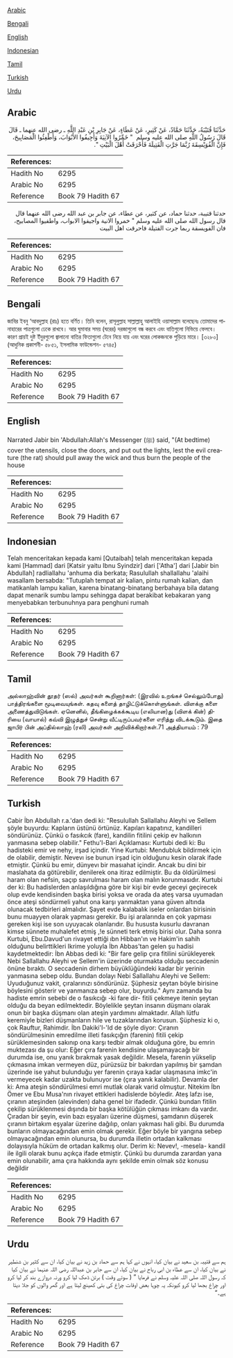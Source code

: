 [Arabic](#arabic)

[Bengali](#bengali)

[English](#english)

[Indonesian](#indonesian)

[Tamil](#tamil)

[Turkish](#turkish)

[Urdu](#urdu)

## Arabic


<div dir="rtl" lang="ar" style={{fontSize:'larger',backgroundColor:'#f8f9fa',padding:20}}>
حَدَّثَنَا قُتَيْبَةُ، حَدَّثَنَا حَمَّادٌ، عَنْ كَثِيرٍ، عَنْ عَطَاءٍ، عَنْ جَابِرِ بْنِ عَبْدِ اللَّهِ ـ رضى الله عنهما ـ قَالَ قَالَ رَسُولُ اللَّهِ صلى الله عليه وسلم ‏ "‏ خَمِّرُوا الآنِيَةَ وَأَجِيفُوا الأَبْوَابَ، وَأَطْفِئُوا الْمَصَابِيحَ، فَإِنَّ الْفُوَيْسِقَةَ رُبَّمَا جَرَّتِ الْفَتِيلَةَ فَأَحْرَقَتْ أَهْلَ الْبَيْتِ ‏"‏‏.‏
</div>
<div style={{backgroundColor:'#f8f9fa',padding:20, marginBottom: 10}}><table> <thead> <tr> <th>References:</th> <th></th> </tr> </thead> <tbody><tr><td>Hadith No</td><td>6295</td></tr><tr><td>Arabic No</td><td>6295</td></tr><tr><td>Reference</td><td>Book 79 Hadith 67</td></tr></tbody></table></div>


<div dir="rtl" lang="ar" style={{fontSize:'larger',backgroundColor:'#f8f9fa',padding:20}}>
حدثنا قتيبة، حدثنا حماد، عن كثير، عن عطاء، عن جابر بن عبد الله رضى الله عنهما قال قال رسول الله صلى الله عليه وسلم " خمروا الانية واجيفوا الابواب، واطفيوا المصابيح، فان الفويسقة ربما جرت الفتيلة فاحرقت اهل البيت
</div>
<div style={{backgroundColor:'#f8f9fa',padding:20, marginBottom: 10}}><table> <thead> <tr> <th>References:</th> <th></th> </tr> </thead> <tbody><tr><td>Hadith No</td><td>6295</td></tr><tr><td>Arabic No</td><td>6295</td></tr><tr><td>Reference</td><td>Book 79 Hadith 67</td></tr></tbody></table></div>

## Bengali


<div dir="ltr" lang="bn" style={{fontSize:'larger',backgroundColor:'#f8f9fa',padding:20}}>
জাবির ইবনু ‘আবদুল্লাহ (রাঃ) হতে বর্ণিত। তিনি বলেন, রাসূলুল্লাহ সাল্লাল্লাহু আলাইহি ওয়াসাল্লাম বলেছেনঃ তোমাদের পানাহারের পাত্রগুলো ঢেকে রাখবে। আর ঘুমাবার সময় (ঘরের) দরজাগুলো বন্ধ করবে এবং বাতিগুলো নিভিয়ে ফেলবে। কারণ প্রায়ই দুষ্ট ইঁদুরগুলো জ্বালানো বাতির ফিতাগুলো টেনে নিয়ে যায় এবং ঘরের লোকজনকে পুড়িয়ে মারে। [৩২৮০] (আধুনিক প্রকাশনী- ৫৮৫১, ইসলামিক ফাউন্ডেশন- ৫৭৪৫)
</div>
<div style={{backgroundColor:'#f8f9fa',padding:20, marginBottom: 10}}><table> <thead> <tr> <th>References:</th> <th></th> </tr> </thead> <tbody><tr><td>Hadith No</td><td>6295</td></tr><tr><td>Arabic No</td><td>6295</td></tr><tr><td>Reference</td><td>Book 79 Hadith 67</td></tr></tbody></table></div>

## English


<div dir="ltr" lang="en" style={{fontSize:'larger',backgroundColor:'#f8f9fa',padding:20}}>
Narrated Jabir bin 'Abdullah:Allah's Messenger (ﷺ) said, "(At bedtime) cover the utensils, close the doors, and put out the lights, lest the evil creature (the rat) should pull away the wick and thus burn the people of the house
</div>
<div style={{backgroundColor:'#f8f9fa',padding:20, marginBottom: 10}}><table> <thead> <tr> <th>References:</th> <th></th> </tr> </thead> <tbody><tr><td>Hadith No</td><td>6295</td></tr><tr><td>Arabic No</td><td>6295</td></tr><tr><td>Reference</td><td>Book 79 Hadith 67</td></tr></tbody></table></div>

## Indonesian


<div dir="ltr" lang="id" style={{fontSize:'larger',backgroundColor:'#f8f9fa',padding:20}}>
Telah menceritakan kepada kami [Qutaibah] telah menceritakan kepada kami [Hammad] dari [Katsir yaitu Ibnu Syindzir] dari ['Atha'] dari [Jabir bin Abdullah] radliallahu 'anhuma dia berkata; Rasulullah shallallahu 'alaihi wasallam bersabda: "Tutuplah tempat air kalian, pintu rumah kalian, dan matikanlah lampu kalian, karena binatang-binatang berbahaya bila datang dapat menarik sumbu lampu sehingga dapat berakibat kebakaran yang menyebabkan terbunuhnya para penghuni rumah
</div>
<div style={{backgroundColor:'#f8f9fa',padding:20, marginBottom: 10}}><table> <thead> <tr> <th>References:</th> <th></th> </tr> </thead> <tbody><tr><td>Hadith No</td><td>6295</td></tr><tr><td>Arabic No</td><td>6295</td></tr><tr><td>Reference</td><td>Book 79 Hadith 67</td></tr></tbody></table></div>

## Tamil


<div dir="ltr" lang="ta" style={{fontSize:'larger',backgroundColor:'#f8f9fa',padding:20}}>
அல்லாஹ்வின் தூதர் (ஸல்) அவர்கள் கூறினார்கள்: (இரவில் உறங்கச் செல்லும்போது) பாத்திரங்களை மூடிவையுங்கள். கதவு களைத் தாழிட்டுக்கொள்ளுங்கள். விளக்கு களை அணைத்துவிடுங்கள். ஏனெனில், தீங்கிழைக்கக்கூடிய (எலியான)து (விளக் கின்) திரியை (வாயால்) கவ்வி இழுத்துச் சென்று வீட்டிருப்பவர்களை எரித்து விடக்கூடும். இதை ஜாபிர் பின் அப்தில்லாஹ் (ரலி) அவர்கள் அறிவிக்கிறார்கள்.71 அத்தியாயம் : 79
</div>
<div style={{backgroundColor:'#f8f9fa',padding:20, marginBottom: 10}}><table> <thead> <tr> <th>References:</th> <th></th> </tr> </thead> <tbody><tr><td>Hadith No</td><td>6295</td></tr><tr><td>Arabic No</td><td>6295</td></tr><tr><td>Reference</td><td>Book 79 Hadith 67</td></tr></tbody></table></div>

## Turkish


<div dir="ltr" lang="tr" style={{fontSize:'larger',backgroundColor:'#f8f9fa',padding:20}}>
Cabir İbn Abdullah r.a.'dan dedi ki: "Resulullah Sallallahu Aleyhi ve Sellem şöyle buyurdu: Kapların üstünü örtünüz. Kapıları kapatınız, kandilleri söndürünüz. Çünkü o fasıkcık (fare), kandilin fitilini çekip ev halkının yanmasına sebep olabilir." Fethu'l-Bari Açıklaması: Kurtubi dedi ki: Bu hadisteki emir ve nehy, irşad içindir. Yine Kurtubi: Mendubluk bildirmek için de olabilir, demiştir. Nevevı ise bunun irşad için olduğunu kesin olarak ifade etmiştir. Çünkü bu emir, dünyevı bir masıahat içindir. Ancak bu dini bir maslahata da götürebilir, denilerek ona itiraz edilmiştir. Bu da öldürülmesi haram olan nefsin, saçıp savrulması haram olan malın korunmasıdır. Kurtubi der ki: Bu hadislerden anlaşıldığına göre bir kişi bir evde geceyi geçirecek olup evde kendisinden başka birisi yoksa ve orada da ateş varsa uyumadan önce ateşi söndürmeli yahut ona karşı yanmaktan yana güven altında olunacak tedbirleri almalıdır. Şayet evde kalabalık iseler onlardan birisinin bunu muayyen olarak yapması gerekir. Bu işi aralarında en çok yapması gereken kişi ise son uyuyacak olanlarıdır. Bu hususta kusurlu davranan kimse sünnete muhalefet etmiş ,!e sünneti terk etmiş birisi olur. Daha sonra Kurtubi, Ebu.Davud'un rivayet ettiği ıbn Hibban'ın ve Hakim'in sahih olduğunu belirttikleri Ikrime yoluyla İbn Abbas'tan gelen şu hadisi kaydetmektedir: İbn Abbas dedi ki: "Bir fare gelip çıra fitilini sürükleyerek Nebi Sallallahu Aleyhi ve Sellem'in üzerinde oturmakta olduğu seccadenin önüne bıraktı. O seccadenin dirhem büyüklüğündeki kadar bir yerinin yanmasına sebep oldu. Bundan dolayı Nebi Sallallahu Aleyhi ve Sellem: Uyuduğunuz vakit, çıralarınızı söndürünüz. Şüphesiz şeytan böyle birisine böylesini gösterir ve yanmanıza sebep olur, buyurdu." Aynı zamanda bu hadiste emrin sebebi de o fasıkcığı -ki fare dir- fitili çekmeye itenin şeytan olduğu da beyan edilmektedir. Böylelikle şeytan insanın düşmanı olarak onun bir başka düşmanı olan ateşin yardımını almaktadır. Allah lütfu keremiyle bizleri düşmanların hile ve tuzaklarından korusun. Şüphesiz ki o, çok Rauftur, Rahimdir. İbn Dakiki'l-'Id de şöyle diyor: Çıranın söndürülmesinin emredilme illeti fasıkçığın (farenin) fitili çekip sürüklemesinden sakınıp ona karşı tedbir almak olduğuna göre, bu emrin muktezası da şu olur: Eğer çıra farenin kendisine ulaşamayacağı bir durumda ise, onu yanık bırakmak yasak değildir. Mesela, farenin yükselip çıkmasına imkan vermeyen düz, pürüzsüz bir bakırdan yapılmış bir şamdan üzerinde ise yahut bulunduğu yer farenin çıraya kadar ulaşmasına imkc'in vermeyecek kadar uzakta bulunuyor ise (çıra yanık kalabilir). Devamla der ki: Ama ateşin söndürülmesi emri mutlak olarak varid olmuştur. Nitekim İbn Ömer ve Ebu Musa'nın rivayet ettikleri hadislerde böyledir. Ateş lafzı ise, çıranın ateşinden (alevinden) daha genel bir ifadedir. Çünkü bundan fitilin çekilip sürüklenmesi dışında bir başka kötülüğün çıkması imkanı da vardır. Çıradan bir şeyin, evin bazı eşyaları üzerine düşmesi, şamdanın düşerek çıranın birtakım eşyalar üzerine dağılıp, onları yakması hali gibi. Bu durumda bunların olmayacağından emin olmak gerekir. Eğer böyle bir yangına sebep olmayacağından emin olunursa, bu durumda illetin ortadan kalkması dolayısıyla hüküm de ortadan kalkmış olur. Derim ki: Nevev!, -mesela- kandil ile ilgili olarak bunu açıkça ifade etmiştir. Çünkü bu durumda zarardan yana emin olunabilir, ama çıra hakkında aynı şekilde emin olmak söz konusu değildir
</div>
<div style={{backgroundColor:'#f8f9fa',padding:20, marginBottom: 10}}><table> <thead> <tr> <th>References:</th> <th></th> </tr> </thead> <tbody><tr><td>Hadith No</td><td>6295</td></tr><tr><td>Arabic No</td><td>6295</td></tr><tr><td>Reference</td><td>Book 79 Hadith 67</td></tr></tbody></table></div>

## Urdu


<div dir="rtl" lang="ur" style={{fontSize:'larger',backgroundColor:'#f8f9fa',padding:20}}>
ہم سے قتیبہ بن سعید نے بیان کیا، انہوں نے کہا ہم سے حماد بن زید نے بیان کیا، ان سے کثیر بن شنطیر نے بیان کیا، ان سے عطاء بن ابی رباح نے بیان کیا، ان سے جابر بن عبداللہ رضی اللہ عنہما نے بیان کیا کہ رسول اللہ صلی اللہ علیہ وسلم نے فرمایا ” ( سوتے وقت ) برتن ڈھک لیا کرو ورنہ دروازے بند کر لیا کرو اور چراغ بجھا لیا کرو کیونکہ یہ چوہا بعض اوقات چراغ کی بتی کھینچ لیتا ہے اور گھر والوں کو جلا دیتا ہے۔“
</div>
<div style={{backgroundColor:'#f8f9fa',padding:20, marginBottom: 10}}><table> <thead> <tr> <th>References:</th> <th></th> </tr> </thead> <tbody><tr><td>Hadith No</td><td>6295</td></tr><tr><td>Arabic No</td><td>6295</td></tr><tr><td>Reference</td><td>Book 79 Hadith 67</td></tr></tbody></table></div>